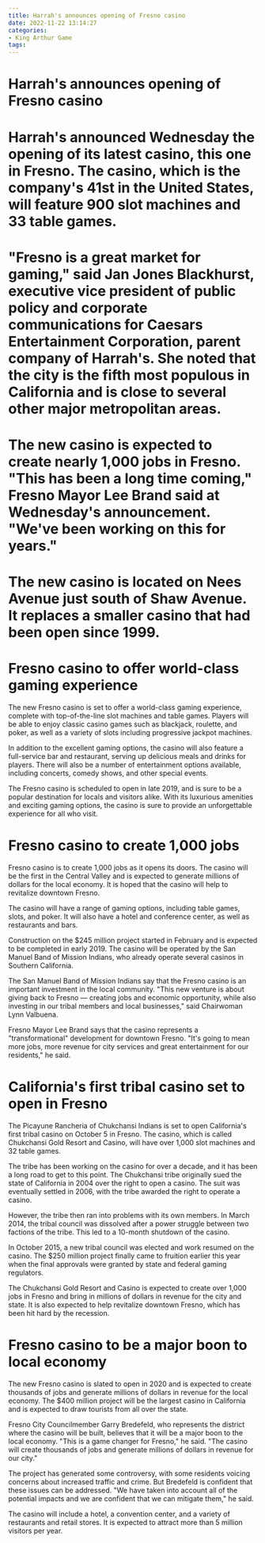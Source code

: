 ```yaml
---
title: Harrah's announces opening of Fresno casino
date: 2022-11-22 13:14:27
categories:
- King Arthur Game
tags:
---
```



#  Harrah's announces opening of Fresno casino

#

# Harrah's announced Wednesday the opening of its latest casino, this one in Fresno. The casino, which is the company's 41st in the United States, will feature 900 slot machines and 33 table games.

#

# "Fresno is a great market for gaming," said Jan Jones Blackhurst, executive vice president of public policy and corporate communications for Caesars Entertainment Corporation, parent company of Harrah's. She noted that the city is the fifth most populous in California and is close to several other major metropolitan areas.

#

# The new casino is expected to create nearly 1,000 jobs in Fresno. "This has been a long time coming," Fresno Mayor Lee Brand said at Wednesday's announcement. "We've been working on this for years."

#

# The new casino is located on Nees Avenue just south of Shaw Avenue. It replaces a smaller casino that had been open since 1999.

#  Fresno casino to offer world-class gaming experience

The new Fresno casino is set to offer a world-class gaming experience, complete with top-of-the-line slot machines and table games. Players will be able to enjoy classic casino games such as blackjack, roulette, and poker, as well as a variety of slots including progressive jackpot machines.

In addition to the excellent gaming options, the casino will also feature a full-service bar and restaurant, serving up delicious meals and drinks for players. There will also be a number of entertainment options available, including concerts, comedy shows, and other special events.

The Fresno casino is scheduled to open in late 2019, and is sure to be a popular destination for locals and visitors alike. With its luxurious amenities and exciting gaming options, the casino is sure to provide an unforgettable experience for all who visit.

#  Fresno casino to create 1,000 jobs

Fresno casino is to create 1,000 jobs as it opens its doors. The casino will be the first in the Central Valley and is expected to generate millions of dollars for the local economy. It is hoped that the casino will help to revitalize downtown Fresno.

The casino will have a range of gaming options, including table games, slots, and poker. It will also have a hotel and conference center, as well as restaurants and bars.

 Construction on the $245 million project started in February and is expected to be completed in early 2019. The casino will be operated by the San Manuel Band of Mission Indians, who already operate several casinos in Southern California.

The San Manuel Band of Mission Indians say that the Fresno casino is an important investment in the local community. "This new venture is about giving back to Fresno — creating jobs and economic opportunity, while also investing in our tribal members and local businesses," said Chairwoman Lynn Valbuena.

Fresno Mayor Lee Brand says that the casino represents a "transformational" development for downtown Fresno. "It's going to mean more jobs, more revenue for city services and great entertainment for our residents," he said.

#  California's first tribal casino set to open in Fresno

The Picayune Rancheria of Chukchansi Indians is set to open California's first tribal casino on October 5 in Fresno. The casino, which is called Chukchansi Gold Resort and Casino, will have over 1,000 slot machines and 32 table games.

The tribe has been working on the casino for over a decade, and it has been a long road to get to this point. The Chukchansi tribe originally sued the state of California in 2004 over the right to open a casino. The suit was eventually settled in 2006, with the tribe awarded the right to operate a casino.

However, the tribe then ran into problems with its own members. In March 2014, the tribal council was dissolved after a power struggle between two factions of the tribe. This led to a 10-month shutdown of the casino.

In October 2015, a new tribal council was elected and work resumed on the casino. The $250 million project finally came to fruition earlier this year when the final approvals were granted by state and federal gaming regulators.

The Chukchansi Gold Resort and Casino is expected to create over 1,000 jobs in Fresno and bring in millions of dollars in revenue for the city and state. It is also expected to help revitalize downtown Fresno, which has been hit hard by the recession.

#  Fresno casino to be a major boon to local economy

The new Fresno casino is slated to open in 2020 and is expected to create thousands of jobs and generate millions of dollars in revenue for the local economy. The $400 million project will be the largest casino in California and is expected to draw tourists from all over the state.

Fresno City Councilmember Garry Bredefeld, who represents the district where the casino will be built, believes that it will be a major boon to the local economy. "This is a game changer for Fresno," he said. "The casino will create thousands of jobs and generate millions of dollars in revenue for our city."

The project has generated some controversy, with some residents voicing concerns about increased traffic and crime. But Bredefeld is confident that these issues can be addressed. "We have taken into account all of the potential impacts and we are confident that we can mitigate them," he said.

The casino will include a hotel, a convention center, and a variety of restaurants and retail stores. It is expected to attract more than 5 million visitors per year.